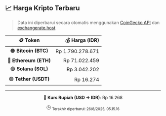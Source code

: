 

<!-- HARGA_KRIPTO -->
## 📈 Harga Kripto Terbaru

> Data ini diperbarui secara otomatis menggunakan [CoinGecko API](https://www.coingecko.com/) dan [exchangerate.host](https://exchangerate.host/)

<div align="center">

| 🪙 Token | 💰 Harga (IDR) |
|:------:|---------------:|
| 🟠 **Bitcoin (BTC)**   | Rp 1.790.278.671 |
| 🔵 **Ethereum (ETH)**  | Rp 71.022.459 |
| 🟣 **Solana (SOL)**    | Rp 3.042.202 |
| 🟢 **Tether (USDT)**   | Rp 16.274 |

---

💱 **Kurs Rupiah (USD → IDR)**: Rp 16.268

🕒 <sub>Terakhir diperbarui: 26/8/2025, 05.15.16</sub>

</div>
<!-- /HARGA_KRIPTO -->